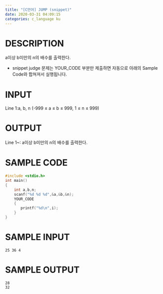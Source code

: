 ```yaml
---
title: "[C언어] JUMP (snippet)"
date: 2020-03-31 04:09:15
categories: c_language ku
---
```


# DESCRIPTION
a이상 b미만의 n의 배수를 출력한다.

* snippet judge 문제는 YOUR_CODE 부분만 제출하면 자동으로 아래의 Sample Code와 합쳐져서 실행됩니다.

# INPUT
Line 1:a, b, n (-999 ≤ a ≤ b ≤ 999, 1 ≤ n ≤ 999)

 

# OUTPUT
Line 1~: a이상 b미만의 n의 배수를 출력한다.

# SAMPLE CODE
```c
#include <stdio.h>
int main()
{
    int a,b,n;
    scanf("%d %d %d",&a,&b,&n);
    YOUR_CODE
    {
       printf("%d\n",i);
    }
}
```

# SAMPLE INPUT
```
25 36 4
```

# SAMPLE OUTPUT
```
28
32
```

<script src="https://gist.github.com/DetegiCE/662082ed42a38798406c83a39d7beb8c.js"></script>
